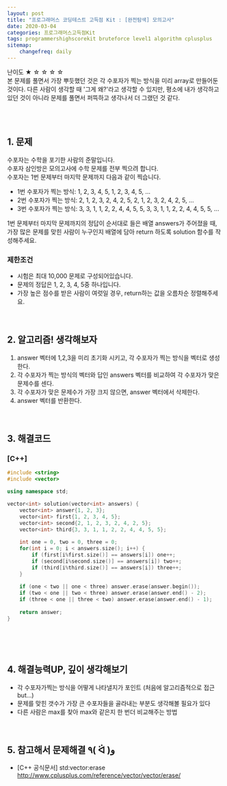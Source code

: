 ```yaml
---
layout: post
title: "프로그래머스 코딩테스트 고득점 Kit : [완전탐색] 모의고사"
date: 2020-03-04
categories: 프로그래머스고득점Kit
tags: programmershighscorekit bruteforce level1 algorithm cplusplus
sitemap:
    changefreq: daily
---
```


난이도 ★ ☆ ☆ ☆ ☆  
본 문제를 풀면서 가장 뿌듯했던 것은 각 수포자가 찍는 방식을 미리 array로 만들어둔것이다. 다른 사람이 생각할 때 '그게 왜?'라고 생각할 수 있지만, 평소에 내가 생각하고 있던 것이 아니라 문제를 풀면서 퍼뜩하고 생각나서 더 그랬던 것 같다.  
<br/>

<br/>

## 1. 문제
수포자는 수학을 포기한 사람의 준말입니다.  
수포자 삼인방은 모의고사에 수학 문제를 전부 찍으려 합니다.  
수포자는 1번 문제부터 마지막 문제까지 다음과 같이 찍습니다.  
- 1번 수포자가 찍는 방식: 1, 2, 3, 4, 5, 1, 2, 3, 4, 5, ...  
- 2번 수포자가 찍는 방식: 2, 1, 2, 3, 2, 4, 2, 5, 2, 1, 2, 3, 2, 4, 2, 5, ...  
- 3번 수포자가 찍는 방식: 3, 3, 1, 1, 2, 2, 4, 4, 5, 5, 3, 3, 1, 1, 2, 2, 4, 4, 5, 5, ...

1번 문제부터 마지막 문제까지의 정답이 순서대로 들은 배열 answers가 주어졌을 때, 가장 많은 문제를 맞힌 사람이 누구인지 배열에 담아 return 하도록 solution 함수를 작성해주세요.

### 제한조건
- 시험은 최대 10,000 문제로 구성되어있습니다.
- 문제의 정답은 1, 2, 3, 4, 5중 하나입니다.
- 가장 높은 점수를 받은 사람이 여럿일 경우, return하는 값을 오름차순 정렬해주세요.
<br/><br/><br/>

## 2. 알고리즘! 생각해보자
1. answer 벡터에 1,2,3을 미리 초기화 시키고, 각 수포자가 찍는 방식을 벡터로 생성한다.  
2. 각 수포자가 찍는 방식의 벡터와 답인 answers 벡터를 비교하여 각 수포자가 맞은 문제수를 센다.  
3. 각 수포자가 맞은 문제수가 가장 크지 않으면, answer 벡터에서 삭제한다.  
4. answer 벡터를 반환한다.  
<br/><br/>

## 3. 해결코드
### [C++]
```c++
#include <string>
#include <vector>

using namespace std;

vector<int> solution(vector<int> answers) {
    vector<int> answer{1, 2, 3};
    vector<int> first{1, 2, 3, 4, 5};
    vector<int> second{2, 1, 2, 3, 2, 4, 2, 5};
    vector<int> third{3, 3, 1, 1, 2, 2, 4, 4, 5, 5};
    
    int one = 0, two = 0, three = 0;
    for(int i = 0; i < answers.size(); i++) {
        if (first[i%first.size()] == answers[i]) one++;
        if (second[i%second.size()] == answers[i]) two++;
        if (third[i%third.size()] == answers[i]) three++;
    }
    
    if (one < two || one < three) answer.erase(answer.begin());
    if (two < one || two < three) answer.erase(answer.end() - 2);
    if (three < one || three < two) answer.erase(answer.end() - 1);
    
    return answer;
}
```
<br/><br/><br/>

## 4. 해결능력UP, 깊이 생각해보기
- 각 수포자가찍는 방식을 어떻게 나타낼지가 포인트 (처음에 알고리즘적으로 접근 but...)
- 문제를 맞힌 갯수가 가장 큰 수포자들을 골라내는 부분도 생각해볼 필요가 있다
- 다른 사람은 max를 찾아 max와 같은지 한 번더 비교해주는 방법
<br/><br/><br/>

## 5. 참고해서 문제해결 ٩( ᐛ )و
- [C++ 공식문서] std:vector:erase <http://www.cplusplus.com/reference/vector/vector/erase/>
<br/><br/><br/>